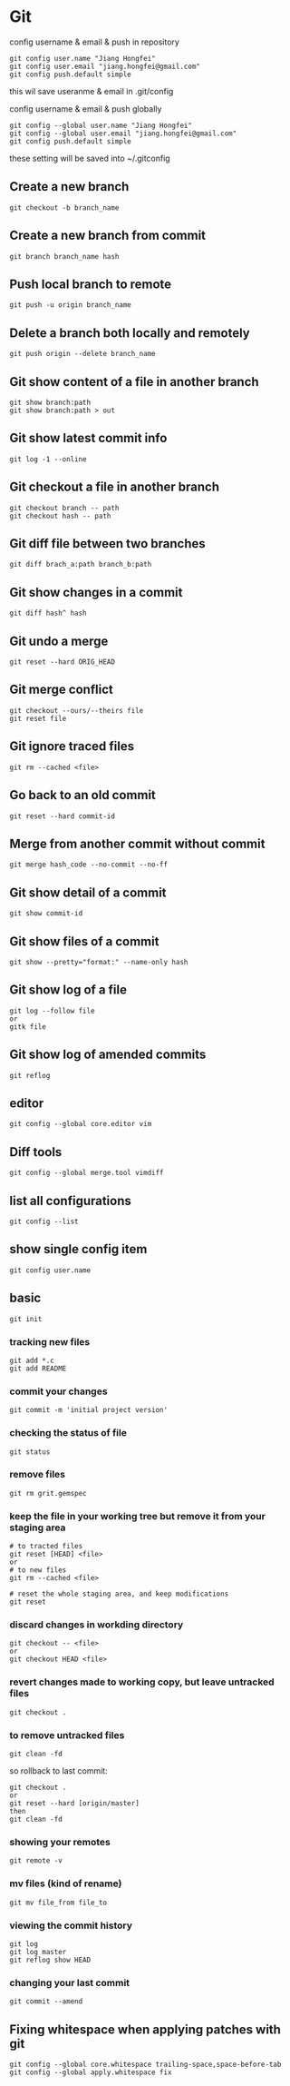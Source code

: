 # Git

config username & email & push in repository

	git config user.name "Jiang Hongfei"
	git config user.email "jiang.hongfei@gmail.com"
	git config push.default simple

this wil save useranme & email in .git/config

config username & email & push globally

	git config --global user.name "Jiang Hongfei"
	git config --global user.email "jiang.hongfei@gmail.com"
	git config push.default simple

these setting will be saved into ~/.gitconfig

## Create a new branch
    git checkout -b branch_name

## Create a new branch from commit
    git branch branch_name hash

## Push local branch to remote
    git push -u origin branch_name

## Delete a branch both locally and remotely
	git push origin --delete branch_name

## Git show content of a file in another branch
    git show branch:path
    git show branch:path > out

## Git show latest commit info
    git log -1 --online

## Git checkout a file in another branch
    git checkout branch -- path
    git checkout hash -- path

## Git diff file between two branches
    git diff brach_a:path branch_b:path

## Git show changes in a commit
    git diff hash^ hash
    
## Git undo a merge
    git reset --hard ORIG_HEAD

## Git merge conflict
    git checkout --ours/--theirs file
    git reset file

## Git ignore traced files
	git rm --cached <file>

## Go back to an old commit
    git reset --hard commit-id

## Merge from another commit without commit
    git merge hash_code --no-commit --no-ff    
    
## Git show detail of a commit
    git show commit-id

## Git show files of a commit
	git show --pretty="format:" --name-only hash

## Git show log of a file
    git log --follow file
    or
    gitk file

## Git show log of amended commits
    git reflog

## editor
	git config --global core.editor vim

## Diff tools
	git config --global merge.tool vimdiff

## list all configurations
	git config --list

## show single config item
	git config user.name

## basic
	git init
	
### tracking new files
	git add *.c
	git add README
	
### commit your changes
	git commit -m 'initial project version'

### checking the status of file
	git status
	
### remove files
	git rm grit.gemspec
	
### keep the file in your working tree but remove it from your staging area
	# to tracted files
	git reset [HEAD] <file>
	or
	# to new files
	git rm --cached <file>

	# reset the whole staging area, and keep modifications
	git reset
	
### discard changes in workding directory
	git checkout -- <file>
	or
	git checkout HEAD <file>

### revert changes made to working copy, but leave untracked files
	git checkout .

### to remove untracked files
	git clean -fd

so rollback to last commit:

	git checkout .
	or
	git reset --hard [origin/master]
	then
	git clean -fd

### showing your remotes
	git remote -v

### mv files (kind of rename)
	git mv file_from file_to
	
### viewing the commit history
	git log
	git log master
	git reflog show HEAD
	
### changing your last commit
	git commit --amend

## Fixing whitespace when applying patches with git

    git config --global core.whitespace trailing-space,space-before-tab
    git config --global apply.whitespace fix
